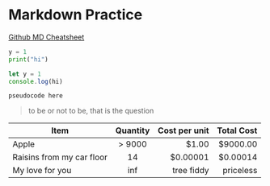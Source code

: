 # Markdown Practice

[Github MD Cheatsheet](https://github.com/adam-p/markdown-here/wiki/markdown-cheatsheet)

```python
y = 1
print("hi")
```

```js
let y = 1
console.log(hi)
```

`pseudocode here`

> to be or not to be, that is the question

<a href="https://www.youtube.com/watch?v=XTBhYqxIhE0&ab_channel=YUNGBAE"></a>

| Item       | Quantity        | Cost per unit | Total Cost
| ------------- |:-------------:| -----:| ----:|
| Apple      | > 9000 | $1.00 | $9000.00
| Raisins from my car floor    | 14      |   $0.00001| $0.00014
| My love for you | inf    |    tree fiddy | priceless
